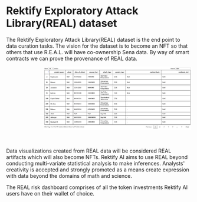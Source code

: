# Rektify Exploratory Attack Library(REAL) dataset

The Rektify Exploratory Attack Library(REAL) dataset is the end point to data curation tasks. The vision for the dataset is to become an NFT so that others that use R.E.A.L. will have co-ownership Sena data. By way of smart contracts we can prove the provenance of REAL data. 

<!-- image -->
<p align="center">
  <img src="REAL-html.png" alt="" width="400" class="center" style="margin-left: 100px;"/>
</p>
</br>

Data visualizations created from REAL data will be considered REAL artifacts which will also become NFTs. Rektify AI aims to use REAL beyond conducting multi-variate statistical analysis to make inferences. Analysts' creativity is accepted and strongly promoted as a means create expression with data beyond the domains of math and science.

The REAL risk dashboard comprises of all the token investments Rektify AI users have on their wallet of choice.
